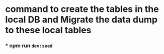 # command to create the tables in the local DB and Migrate the data dump to these local tables

### * npm run `dev:seed` 
